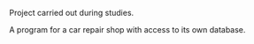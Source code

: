 Project carried out during studies.

A program for a car repair shop with access to its own database.
